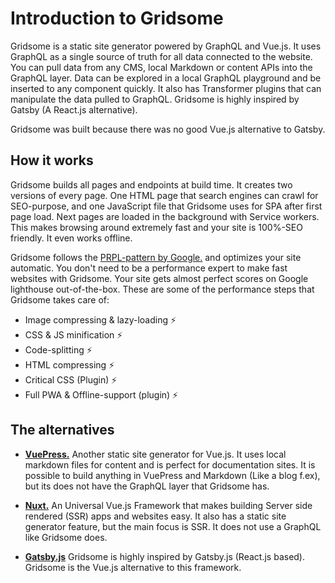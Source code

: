 # Introduction to Gridsome

Gridsome is a static site generator powered by GraphQL and Vue.js. It uses GraphQL as a single source of truth for all data connected to the website. You can pull data from any CMS, local Markdown or content APIs into the GraphQL layer. Data can be explored in a local GraphQL playground and be inserted to any component quickly. It also has Transformer plugins that can manipulate the data pulled to GraphQL. Gridsome is highly inspired by Gatsby (A React.js alternative).

Gridsome was built because there was no good Vue.js alternative to Gatsby.


## How it works
Gridsome builds all pages and endpoints at build time. It creates two versions of every page. One HTML page that search engines can crawl for SEO-purpose, and one JavaScript file that Gridsome uses for SPA after first page load. Next pages are loaded in the background with Service workers. This makes browsing around extremely fast and your site is 100%-SEO friendly. It even works offline.

Gridsome follows the [PRPL-pattern by Google.](https://developers.google.com/web/fundamentals/performance/prpl-pattern/) and optimizes your site automatic. You don't need to be a performance expert to make fast websites with Gridsome. Your site gets almost perfect scores on Google lighthouse out-of-the-box. These are some of the performance steps that Gridsome takes care of:

- Image compressing & lazy-loading ⚡️ 
- CSS & JS minification ⚡️ 
- Code-splitting ⚡️ 
- HTML compressing ⚡️ 
- Critical CSS (Plugin) ⚡️ 
- Full PWA & Offline-support (plugin) ⚡️


## The alternatives
-	**[VuePress.](//https://vuepress.vuejs.org/)** Another static site generator for Vue.js. It uses local markdown files for content and is perfect for documentation sites. It is possible to build anything in VuePress and Markdown (Like a blog f.ex), but its does not have the GraphQL layer that Gridsome has.

-	**[Nuxt.](https://nuxtjs.org/)**  An Universal Vue.js Framework that makes building Server side rendered (SSR) apps and websites easy. It also has a static site generator feature, but the main focus is SSR. It does not use a GraphQL like Gridsome does.

-	**[Gatsby.js](https://www.gatsbyjs.org/)**  Gridsome is highly inspired by Gatsby.js (React.js based). Gridsome is the Vue.js alternative to this framework.

